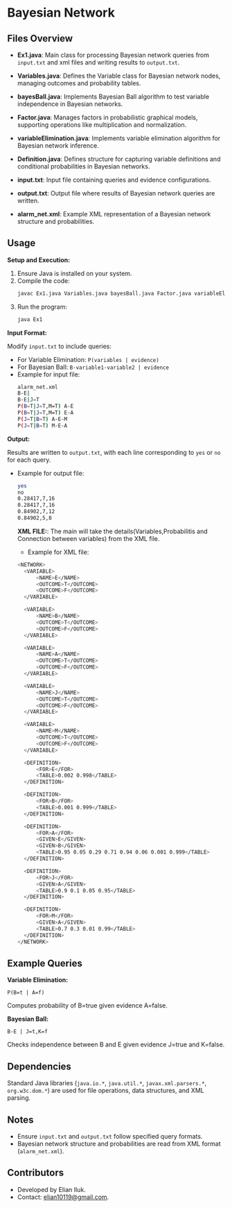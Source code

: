 # Bayesian Network

## Files Overview

- **Ex1.java**: Main class for processing Bayesian network queries from `input.txt` and xml files and writing results to `output.txt`.
  
- **Variables.java**: Defines the Variable class for Bayesian network nodes, managing outcomes and probability tables.
  
- **bayesBall.java**: Implements Bayesian Ball algorithm to test variable independence in Bayesian networks.
  
- **Factor.java**: Manages factors in probabilistic graphical models, supporting operations like multiplication and normalization.
  
- **variableElimination.java**: Implements variable elimination algorithm for Bayesian network inference.

- **Definition.java**: Defines structure for capturing variable definitions and conditional probabilities in Bayesian networks.
  
- **input.txt**: Input file containing queries and evidence configurations.
  
- **output.txt**: Output file where results of Bayesian network queries are written.
  
- **alarm_net.xml**: Example XML representation of a Bayesian network structure and probabilities.

## Usage

**Setup and Execution:**

1. Ensure Java is installed on your system.
2. Compile the code:
   ```bash
   javac Ex1.java Variables.java bayesBall.java Factor.java variableElimination.java Definition.java
   ```
3. Run the program:
   ```bash
   java Ex1
   ```

**Input Format:**

Modify `input.txt` to include queries:
- For Variable Elimination: `P(variables | evidence)`
- For Bayesian Ball: `B-variable1-variable2 | evidence`
- Example for input file:
  ```bash
  alarm_net.xml
  B-E|
  B-E|J=T
  P(B=T|J=T,M=T) A-E
  P(B=T|J=T,M=T) E-A
  P(J=T|B=T) A-E-M
  P(J=T|B=T) M-E-A
  ```

**Output:**

Results are written to `output.txt`, with each line corresponding to `yes` or `no` for each query.
- Example for output file:
  ```bash
  yes
  no
  0.28417,7,16
  0.28417,7,16
  0.84902,7,12
  0.84902,5,8
  ```

  **XML FILE:**:
  The main will take the details(Variables,Probabilitis and Connection between variables) from the XML file.
  - Example for XML file:
  ```bash
  <NETWORK>
  	<VARIABLE>
  		<NAME>E</NAME>
  		<OUTCOME>T</OUTCOME>
  		<OUTCOME>F</OUTCOME>
  	</VARIABLE>
  
  	<VARIABLE>
  		<NAME>B</NAME>
  		<OUTCOME>T</OUTCOME>
  		<OUTCOME>F</OUTCOME>
  	</VARIABLE>
  
  	<VARIABLE>
  		<NAME>A</NAME>
  		<OUTCOME>T</OUTCOME>
  		<OUTCOME>F</OUTCOME>
  	</VARIABLE>
  
  	<VARIABLE>
  		<NAME>J</NAME>
  		<OUTCOME>T</OUTCOME>
  		<OUTCOME>F</OUTCOME>
  	</VARIABLE>
  
  	<VARIABLE>
  		<NAME>M</NAME>
  		<OUTCOME>T</OUTCOME>
  		<OUTCOME>F</OUTCOME>
  	</VARIABLE>
  
  	<DEFINITION>
  		<FOR>E</FOR>
  		<TABLE>0.002 0.998</TABLE>
  	</DEFINITION>
  
  	<DEFINITION>
  		<FOR>B</FOR>
  		<TABLE>0.001 0.999</TABLE>
  	</DEFINITION>
  
  	<DEFINITION>
  		<FOR>A</FOR>
  		<GIVEN>E</GIVEN>
  		<GIVEN>B</GIVEN>
  		<TABLE>0.95 0.05 0.29 0.71 0.94 0.06 0.001 0.999</TABLE>
  	</DEFINITION>
  
  	<DEFINITION>
  		<FOR>J</FOR>
  		<GIVEN>A</GIVEN>
  		<TABLE>0.9 0.1 0.05 0.95</TABLE>
  	</DEFINITION>
  
  	<DEFINITION>
  		<FOR>M</FOR>
  		<GIVEN>A</GIVEN>
  		<TABLE>0.7 0.3 0.01 0.99</TABLE>
  	</DEFINITION>
  </NETWORK>
  ```

## Example Queries

**Variable Elimination:**

```plaintext
P(B=t | A=f)
```
Computes probability of B=true given evidence A=false.

**Bayesian Ball:**

```plaintext
B-E | J=t,K=f
```
Checks independence between B and E given evidence J=true and K=false.

## Dependencies

Standard Java libraries (`java.io.*`, `java.util.*`, `javax.xml.parsers.*`, `org.w3c.dom.*`) are used for file operations, data structures, and XML parsing.

## Notes

- Ensure `input.txt` and `output.txt` follow specified query formats.
- Bayesian network structure and probabilities are read from XML format (`alarm_net.xml`).

## Contributors

- Developed by Elian Iluk.
- Contact: elian10119@gmail.com.
